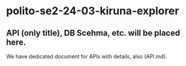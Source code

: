 # polito-se2-24-03-kiruna-explorer

## API (only title), DB Scehma, etc. will be placed here.

We have dedicated document for APIs with details, also (API.md).
